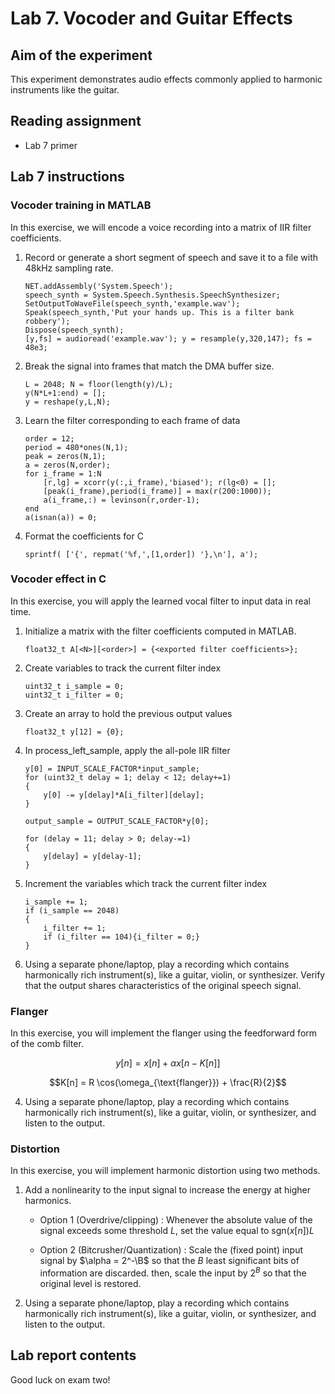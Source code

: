 # Lab 7. Vocoder and Guitar Effects

## Aim of the experiment

This experiment demonstrates audio effects commonly applied to harmonic instruments like the guitar.

## Reading assignment

* Lab 7 primer
    
## Lab 7 instructions

### Vocoder training in MATLAB

In this exercise, we will encode a voice recording into a matrix of IIR filter coefficients.

1. Record or generate a short segment of speech and save it to a file with 48kHz sampling rate.

    ```
    NET.addAssembly('System.Speech');
    speech_synth = System.Speech.Synthesis.SpeechSynthesizer;
    SetOutputToWaveFile(speech_synth,'example.wav');
    Speak(speech_synth,'Put your hands up. This is a filter bank robbery');
    Dispose(speech_synth);
    [y,fs] = audioread('example.wav'); y = resample(y,320,147); fs = 48e3;
    ```
    
2. Break the signal into frames that match the DMA buffer size.

    ```
    L = 2048; N = floor(length(y)/L);
    y(N*L+1:end) = [];
    y = reshape(y,L,N);
    ```

3. Learn the filter corresponding to each frame of data

    ```
    order = 12;
    period = 480*ones(N,1);
    peak = zeros(N,1);
    a = zeros(N,order);
    for i_frame = 1:N
        [r,lg] = xcorr(y(:,i_frame),'biased'); r(lg<0) = [];
        [peak(i_frame),period(i_frame)] = max(r(200:1000));
        a(i_frame,:) = levinson(r,order-1);
    end
    a(isnan(a)) = 0;
    ```
    
4. Format the coefficients for C

    ```
    sprintf( ['{', repmat('%f,',[1,order]) '},\n'], a');
    ```    
    
### Vocoder effect in C

In this exercise, you will apply the learned vocal filter to input data in real time.

1. Initialize a matrix with the filter coefficients computed in MATLAB.

    ```
    float32_t A[<N>][<order>] = {<exported filter coefficients>};
    ```
    
2. Create variables to track the current filter index

    ```
    uint32_t i_sample = 0;
    uint32_t i_filter = 0;
    ```
    
3. Create an array to hold the previous output values

    ```
    float32_t y[12] = {0};
    ```
    

3. In process_left_sample, apply the all-pole IIR filter

    ```
    y[0] = INPUT_SCALE_FACTOR*input_sample;
	for (uint32_t delay = 1; delay < 12; delay+=1)
	{
		y[0] -= y[delay]*A[i_filter][delay];
	}

	output_sample = OUTPUT_SCALE_FACTOR*y[0];

	for (delay = 11; delay > 0; delay-=1)
	{
		y[delay] = y[delay-1];
	}
    ```
    
4. Increment the variables which track the current filter index

    ```
    i_sample += 1;
    if (i_sample == 2048)
    {
        i_filter += 1;
        if (i_filter == 104){i_filter = 0;}
    }
    ```

5. Using a separate phone/laptop, play a recording which contains harmonically rich instrument(s), like a guitar, violin, or synthesizer. Verify that the output shares characteristics of the original speech signal.

### Flanger

In this exercise, you will implement the flanger using the feedforward form of the comb filter.

$$y[n] = x[n] + \alpha x\left[n-K[n]\right]$$

$$K[n] = R \cos(\omega_{\text{flanger}}) + \frac{R}{2}$$

4. Using a separate phone/laptop, play a recording which contains harmonically rich instrument(s), like a guitar, violin, or synthesizer, and listen to the output.

### Distortion

In this exercise, you will implement harmonic distortion using two methods.

1. Add a nonlinearity to the input signal to increase the energy at higher harmonics.
    
    * Option 1 (Overdrive/clipping) : Whenever the absolute value of the signal exceeds some threshold $L$, set the value equal to $\text{sgn}(x[n]) L$
    
    * Option 2 (Bitcrusher/Quantization) : Scale the (fixed point) input signal by $\alpha = 2^-\B$ so that the $B$ least significant bits of information are discarded. then, scale the input by $2^B$ so that the original level is restored.

2. Using a separate phone/laptop, play a recording which contains harmonically rich instrument(s), like a guitar, violin, or synthesizer, and listen to the output.

## Lab report contents

Good luck on exam two!